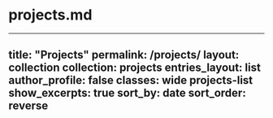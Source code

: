 # projects.md
---
title: "Projects"
permalink: /projects/
layout: collection
collection: projects
entries_layout: list
author_profile: false
classes: wide projects-list
show_excerpts: true
sort_by: date
sort_order: reverse
---

